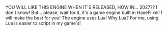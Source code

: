 YOU WILL LIKE THIS ENGINE WHEN IT'S RELEASED, HOW IN... 2027?? 
I don't know! But... please, wait for it, it's a game engine built in HaxeFlixel! 
I will make the best for you! The engine uses Lua! Why Lua? For me, 
using Lua is easier to script in my game's!
